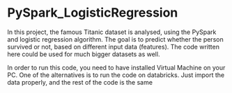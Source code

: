 # PySpark_LogisticRegression

In this project, the famous Titanic dataset is analysed, using the PySpark and logistic regression algorithm. The goal is to predict whether the person survived or not, based on different input data (features). The code written here could be used for much bigger datasets as well.

In order to run this code, you need to have installed Virtual Machine on your PC. One of the alternatives is to run the code on databricks. Just import the data properly, and the rest of the code is the same
